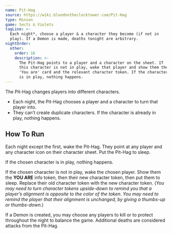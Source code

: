 ```yaml
---
name: Pit-Hag
source: https://wiki.bloodontheclocktower.com/Pit-Hag
type: Minion
game: Sects & Violets
tagLine: >-
  Each night*, choose a player & a character they become (if not in
  play). If a Demon is made, deaths tonight are arbitrary.
nightOrder:
  other:
    order: 16
    description: >-
      The Pit-Hag points to a player and a character on the sheet. If
      this character is not in play, wake that player and show them the
      'You are' card and the relevant character token. If the character
      is in play, nothing happens.
---
```


The Pit-Hag changes players into different characters.

- Each night, the Pit-Hag chooses a player and a character to turn that
  player into.
- They can’t create duplicate characters. If the character is already in
  play, nothing happens.

## How To Run

Each night except the first, wake the Pit-Hag. They point at any player
and any character icon on their character sheet. Put the Pit-Hag to
sleep.

If the chosen character is in play, nothing happens.

If the chosen character is not in play, wake the chosen player. Show
them the **YOU ARE** info token, then their new character token, then
put them to sleep. Replace their old character token with the new
character token. (_You may need to turn character tokens upside-down to
remind you that a player’s alignment is opposite to the color of the
token. You may need to remind the player that their alignment is
unchanged, by giving a thumbs-up or thumbs-down._)

If a Demon is created, you may choose any players to kill or to protect
throughout the night to balance the game. Additional deaths are
considered attacks from the Pit-Hag.
